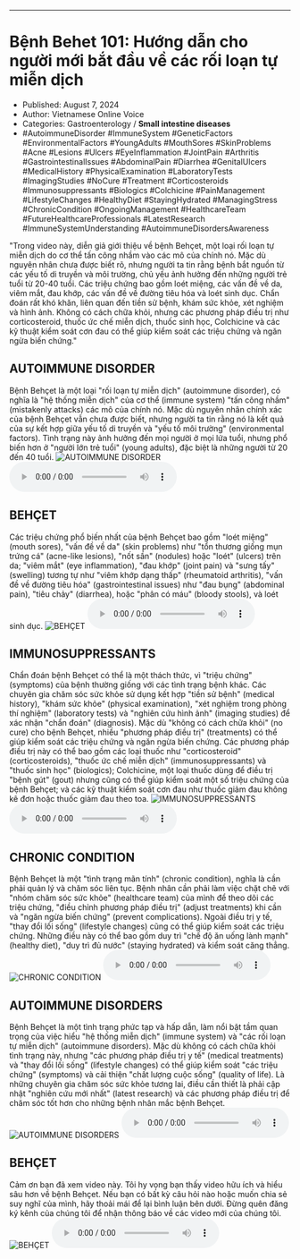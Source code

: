 
---

# Bệnh Behet 101: Hướng dẫn cho người mới bắt đầu về các rối loạn tự miễn dịch

- Published: August 7, 2024
- Author: Vietnamese Online Voice
- Categories: Gastroenterology / **Small intestine diseases**
- #AutoimmuneDisorder #ImmuneSystem #GeneticFactors #EnvironmentalFactors #YoungAdults #MouthSores #SkinProblems #Acne #Lesions #Ulcers #EyeInflammation #JointPain #Arthritis #GastrointestinalIssues #AbdominalPain #Diarrhea #GenitalUlcers #MedicalHistory #PhysicalExamination #LaboratoryTests #ImagingStudies #NoCure #Treatment #Corticosteroids #Immunosuppressants #Biologics #Colchicine #PainManagement #LifestyleChanges #HealthyDiet #StayingHydrated #ManagingStress #ChronicCondition #OngoingManagement #HealthcareTeam #FutureHealthcareProfessionals #LatestResearch #ImmuneSystemUnderstanding #AutoimmuneDisordersAwareness

"Trong video này, diễn giả giới thiệu về bệnh Behçet, một loại rối loạn tự miễn dịch do cơ thể tấn công nhầm vào các mô của chính nó. Mặc dù nguyên nhân chưa được biết rõ, nhưng người ta tin rằng bệnh bắt nguồn từ các yếu tố di truyền và môi trường, chủ yếu ảnh hưởng đến những người trẻ tuổi từ 20-40 tuổi. Các triệu chứng bao gồm loét miệng, các vấn đề về da, viêm mắt, đau khớp, các vấn đề về đường tiêu hóa và loét sinh dục. Chẩn đoán rất khó khăn, liên quan đến tiền sử bệnh, khám sức khỏe, xét nghiệm và hình ảnh. Không có cách chữa khỏi, nhưng các phương pháp điều trị như corticosteroid, thuốc ức chế miễn dịch, thuốc sinh học, Colchicine và các kỹ thuật kiểm soát cơn đau có thể giúp kiểm soát các triệu chứng và ngăn ngừa biến chứng."


## AUTOIMMUNE DISORDER

Bệnh Behçet là một loại "rối loạn tự miễn dịch" (autoimmune disorder), có nghĩa là "hệ thống miễn dịch" của cơ thể (immune system) "tấn công nhầm" (mistakenly attacks) các mô của chính nó. Mặc dù nguyên nhân chính xác của bệnh Behçet vẫn chưa được biết, nhưng người ta tin rằng nó là kết quả của sự kết hợp giữa yếu tố di truyền và "yếu tố môi trường" (environmental factors). Tình trạng này ảnh hưởng đến mọi người ở mọi lứa tuổi, nhưng phổ biến hơn ở "người lớn trẻ tuổi" (young adults), đặc biệt là những người từ 20 đến 40 tuổi.
![AUTOIMMUNE DISORDER](https://http-archiver-apis-production-80.schnworks.com/storage/images/transitions/2024-08-07/transition--61857960519-Montserrat-Thin-9C27B0.jpg)
<audio controls>
    <source src="https://http-archiver-apis-production-80.schnworks.com/storage/storage/audio/file-11757830215.mp3" type="audio/mpeg">
</audio>



## BEHÇET

Các triệu chứng phổ biến nhất của bệnh Behçet bao gồm "loét miệng" (mouth sores), "vấn đề về da" (skin problems) như "tổn thương giống mụn trứng cá" (acne-like lesions), "nốt sần" (nodules) hoặc "loét" (ulcers) trên da; "viêm mắt" (eye inflammation), "đau khớp" (joint pain) và "sưng tấy" (swelling) tương tự như "viêm khớp dạng thấp" (rheumatoid arthritis), "vấn đề về đường tiêu hóa" (gastrointestinal issues) như "đau bụng" (abdominal pain), "tiêu chảy" (diarrhea), hoặc "phân có máu" (bloody stools), và loét sinh dục.
![BEHÇET](https://http-archiver-apis-production-80.schnworks.com/storage/images/transitions/2024-08-07/transition--7926899084-Montserrat-Regular-9C27B0.jpg)
<audio controls>
    <source src="https://http-archiver-apis-production-80.schnworks.com/storage/storage/audio/file-12336729244.mp3" type="audio/mpeg">
</audio>



## IMMUNOSUPPRESSANTS

Chẩn đoán bệnh Behçet có thể là một thách thức, vì "triệu chứng" (symptoms) của bệnh thường giống với các tình trạng bệnh khác. Các chuyên gia chăm sóc sức khỏe sử dụng kết hợp "tiền sử bệnh" (medical history), "khám sức khỏe" (physical examination), "xét nghiệm trong phòng thí nghiệm" (laboratory tests) và "nghiên cứu hình ảnh" (imaging studies) để xác nhận "chẩn đoán" (diagnosis). Mặc dù "không có cách chữa khỏi" (no cure) cho bệnh Behçet, nhiều "phương pháp điều trị" (treatments) có thể giúp kiểm soát các triệu chứng và ngăn ngừa biến chứng. Các phương pháp điều trị này có thể bao gồm các loại thuốc như "corticosteroid" (corticosteroids), "thuốc ức chế miễn dịch" (immunosuppressants) và "thuốc sinh học" (biologics); Colchicine, một loại thuốc dùng để điều trị "bệnh gút" (gout) nhưng cũng có thể giúp kiểm soát một số triệu chứng của bệnh Behçet; và các kỹ thuật kiểm soát cơn đau như thuốc giảm đau không kê đơn hoặc thuốc giảm đau theo toa.
![IMMUNOSUPPRESSANTS](https://http-archiver-apis-production-80.schnworks.com/storage/images/transitions/2024-08-07/transition-16743494844-Montserrat-Thin-1A237E.jpg)
<audio controls>
    <source src="https://http-archiver-apis-production-80.schnworks.com/storage/storage/audio/file-41635253087.mp3" type="audio/mpeg">
</audio>



## CHRONIC CONDITION

Bệnh Behçet là một "tình trạng mãn tính" (chronic condition), nghĩa là cần phải quản lý và chăm sóc liên tục. Bệnh nhân cần phải làm việc chặt chẽ với "nhóm chăm sóc sức khỏe" (healthcare team) của mình để theo dõi các triệu chứng, "điều chỉnh phương pháp điều trị" (adjust treatments) khi cần và "ngăn ngừa biến chứng" (prevent complications). Ngoài điều trị y tế, "thay đổi lối sống" (lifestyle changes) cũng có thể giúp kiểm soát các triệu chứng. Những điều này có thể bao gồm duy trì "chế độ ăn uống lành mạnh" (healthy diet), "duy trì đủ nước" (staying hydrated) và kiểm soát căng thẳng.
![CHRONIC CONDITION](https://http-archiver-apis-production-80.schnworks.com/storage/images/transitions/2024-08-07/transition--77211912906-Montserrat-Medium-283593.jpg)
<audio controls>
    <source src="https://http-archiver-apis-production-80.schnworks.com/storage/storage/audio/file-4026399847.mp3" type="audio/mpeg">
</audio>



## AUTOIMMUNE DISORDERS

Bệnh Behçet là một tình trạng phức tạp và hấp dẫn, làm nổi bật tầm quan trọng của việc hiểu "hệ thống miễn dịch" (immune system) và "các rối loạn tự miễn dịch" (autoimmune disorders). Mặc dù không có cách chữa khỏi tình trạng này, nhưng "các phương pháp điều trị y tế" (medical treatments) và "thay đổi lối sống" (lifestyle changes) có thể giúp kiểm soát "các triệu chứng" (symptoms) và cải thiện "chất lượng cuộc sống" (quality of life). Là những chuyên gia chăm sóc sức khỏe tương lai, điều cần thiết là phải cập nhật "nghiên cứu mới nhất" (latest research) và các phương pháp điều trị để chăm sóc tốt hơn cho những bệnh nhân mắc bệnh Behçet.
![AUTOIMMUNE DISORDERS](https://http-archiver-apis-production-80.schnworks.com/storage/images/transitions/2024-08-07/transition-39452139194-Montserrat-Thin-7B1FA2.jpg)
<audio controls>
    <source src="https://http-archiver-apis-production-80.schnworks.com/storage/storage/audio/file-35078072751.mp3" type="audio/mpeg">
</audio>



## BEHÇET

Cảm ơn bạn đã xem video này. Tôi hy vọng bạn thấy video hữu ích và hiểu sâu hơn về bệnh Behçet. Nếu bạn có bất kỳ câu hỏi nào hoặc muốn chia sẻ suy nghĩ của mình, hãy thoải mái để lại bình luận bên dưới. Đừng quên đăng ký kênh của chúng tôi để nhận thông báo về các video mới của chúng tôi.
![BEHÇET](https://http-archiver-apis-production-80.schnworks.com/storage/images/transitions/2024-08-07/transition-19701309292-Montserrat-ExtraBold-7B1FA2.jpg)
<audio controls>
    <source src="https://http-archiver-apis-production-80.schnworks.com/storage/storage/audio/file-9018152364.mp3" type="audio/mpeg">
</audio>

